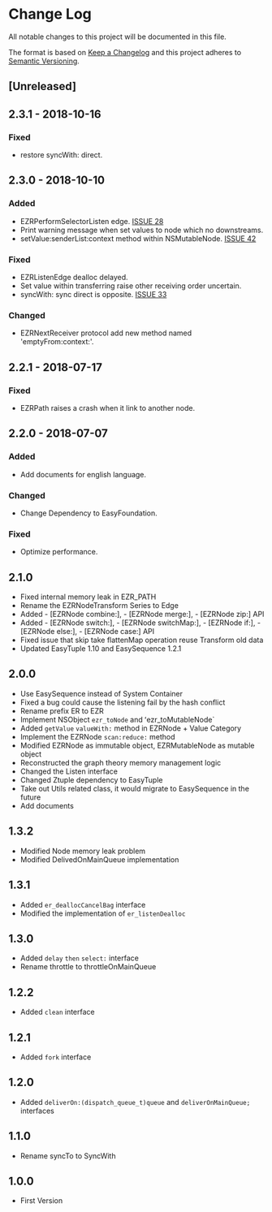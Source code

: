 # Change Log

All notable changes to this project will be documented in this file.

The format is based on [Keep a Changelog](http://keepachangelog.com/en/1.0.0/)
and this project adheres to [Semantic Versioning](http://semver.org/spec/v2.0.0.html).

## [Unreleased]

## 2.3.1 - 2018-10-16

### Fixed

- restore syncWith: direct.

## 2.3.0 - 2018-10-10

### Added

- EZRPerformSelectorListen edge. [ISSUE 28](https://github.com/meituan/EasyReact/issues/28)
- Print warning message when set values to node which no downstreams.
- setValue:senderList:context method within NSMutableNode. [ISSUE 42](https://github.com/meituan/EasyReact/issues/42)

### Fixed

- EZRListenEdge dealloc delayed.
- Set value within transferring raise other receiving order uncertain.
- syncWith: sync direct is opposite. [ISSUE 33](https://github.com/meituan/EasyReact/issues/33)

### Changed

- EZRNextReceiver protocol add new method named 'emptyFrom:context:'.

## 2.2.1 - 2018-07-17

### Fixed

- EZRPath raises a crash when it link to another node.

## 2.2.0 - 2018-07-07

### Added

- Add documents for english language.

### Changed

- Change Dependency to EasyFoundation.

### Fixed

- Optimize performance.

## 2.1.0 

- Fixed internal memory leak in EZR_PATH
- Rename the EZRNodeTransform Series to Edge
- Added - [EZRNode combine:], - [EZRNode merge:], - [EZRNode zip:] API
- Added - [EZRNode switch:], - [EZRNode switchMap:], - [EZRNode if:], - [EZRNode else:], - [EZRNode case:] API
- Fixed issue that skip take flattenMap operation reuse Transform old data
- Updated EasyTuple 1.10 and EasySequence 1.2.1

## 2.0.0

- Use EasySequence instead of System Container
- Fixed a bug could cause the listening fail by the hash conflict
- Rename prefix ER to EZR
- Implement NSObject `ezr_toNode` and ʻezr_toMutableNode`
- Added `getValue` `valueWith:` method in EZRNode + Value Category 
- Implement the EZRNode `scan:reduce:` method
- Modified EZRNode as immutable object, EZRMutableNode as mutable object
- Reconstructed the graph theory memory management logic
- Changed the Listen interface
- Changed Ztuple dependency to EasyTuple
- Take out Utils related class, it would migrate to EasySequence in the future
- Add documents

## 1.3.2

- Modified Node memory leak problem
- Modified DelivedOnMainQueue implementation

## 1.3.1

- Added `er_deallocCancelBag` interface
- Modified the implementation of `er_listenDealloc`

## 1.3.0

- Added `delay` `then` `select:` interface
- Rename throttle to throttleOnMainQueue

## 1.2.2

- Added `clean` interface

## 1.2.1

- Added `fork` interface

## 1.2.0

- Added `deliverOn:(dispatch_queue_t)queue` and `deliverOnMainQueue;` interfaces

## 1.1.0

- Rename syncTo to SyncWith

## 1.0.0

- First Version
